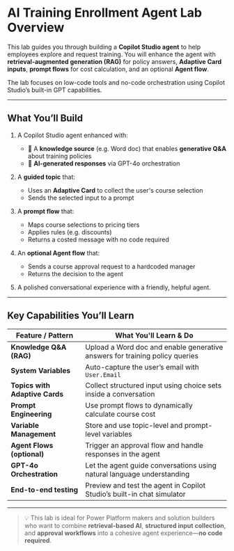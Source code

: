 # AI Training Enrollment Agent Lab Overview

This lab guides you through building a **Copilot Studio agent** to help employees explore and request training. You will enhance the agent with **retrieval-augmented generation (RAG)** for policy answers, **Adaptive Card inputs**, **prompt flows** for cost calculation, and an optional **Agent flow**.

The lab focuses on low-code tools and no-code orchestration using Copilot Studio’s built-in GPT capabilities.

---

## What You’ll Build

1. A Copilot Studio agent enhanced with:
   - 📄 A **knowledge source** (e.g. Word doc) that enables **generative Q&A** about training policies
   - 🧠 **AI-generated responses** via GPT-4o orchestration

2. A **guided topic** that:
   - Uses an **Adaptive Card** to collect the user's course selection
   - Sends the selected input to a prompt

3. A **prompt flow** that:
   - Maps course selections to pricing tiers
   - Applies rules (e.g. discounts)
   - Returns a costed message with no code required

4. An **optional Agent flow** that:
   - Sends a course approval request to a hardcoded manager
   - Returns the decision to the agent

5. A polished conversational experience with a friendly, helpful agent.

---

## Key Capabilities You’ll Learn

| Feature / Pattern                      | What You'll Learn & Do                                                      |
|---------------------------------------|------------------------------------------------------------------------------|
| **Knowledge Q&A (RAG)**               | Upload a Word doc and enable generative answers for training policy queries |
| **System Variables**                  | Auto-capture the user’s email with `User.Email`                             |
| **Topics with Adaptive Cards**        | Collect structured input using choice sets inside a conversation            |
| **Prompt Engineering**                | Use prompt flows to dynamically calculate course cost                       |
| **Variable Management**               | Store and use topic-level and prompt-level variables                        |
| **Agent Flows (optional)**         | Trigger an approval flow and handle responses in the agent                  |
| **GPT-4o Orchestration**              | Let the agent guide conversations using natural language understanding      |
| **End-to-end testing**                | Preview and test the agent in Copilot Studio’s built-in chat simulator      |

---

> 💡 This lab is ideal for Power Platform makers and solution builders who want to combine **retrieval-based AI**, **structured input collection**, and **approval workflows** into a cohesive agent experience—**no code required**.
